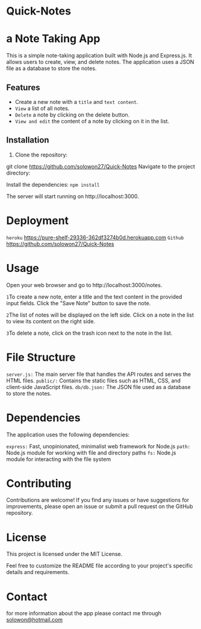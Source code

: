 # Quick-Notes
# a Note Taking App

This is a simple note-taking application built with Node.js and Express.js. It allows users to create, view, and delete notes. The application uses a JSON file as a database to store the notes.

## Features

- Create a new note with a ```title``` and ```text content```.
- ```View``` a list of all notes.
- ```Delete``` a note by clicking on the delete button.
- ```View and edit``` the content of a note by clicking on it in the list.

## Installation

1. Clone the repository:

git clone https://github.com/solowon27/Quick-Notes
Navigate to the project directory:

Install the dependencies:
```npm install```

The server will start running on http://localhost:3000.

# Deployment
```heroku``` https://pure-shelf-29336-362df3274b0d.herokuapp.com
```Github``` https://github.com/solowon27/Quick-Notes
# Usage
Open your web browser and go to http://localhost:3000/notes.

```1```To create a new note, enter a title and the text content in the provided input fields. Click the "Save Note" button to save the note.

```2```The list of notes will be displayed on the left side. Click on a note in the list to view its content on the right side.

```3```To delete a note, click on the trash icon next to the note in the list.

# File Structure
```server.js:``` The main server file that handles the API routes and serves the HTML files.
```public/:``` Contains the static files such as HTML, CSS, and client-side JavaScript files.
```db/db.json:``` The JSON file used as a database to store the notes.

# Dependencies
The application uses the following dependencies:

```express:``` Fast, unopinionated, minimalist web framework for Node.js
```path:``` Node.js module for working with file and directory paths
```fs:``` Node.js module for interacting with the file system

# Contributing
Contributions are welcome! If you find any issues or have suggestions for improvements, please open an issue or submit a pull request on the GitHub repository.

# License
This project is licensed under the MIT License.

Feel free to customize the README file according to your project's specific details and requirements.

# Contact 
for more information about the app please contact me through solowon@hotmail.com




